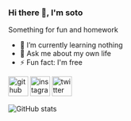 ### Hi there 👋, I'm soto
Something for fun and homework

- 🌱 I’m currently learning nothing 
- 💬 Ask me about my own life 
- ⚡ Fun fact: I'm free 


[<img src='https://cdn.jsdelivr.net/npm/simple-icons@3.0.1/icons/github.svg' alt='github' height='40'>](https://github.com/acsoto)  [<img src='https://cdn.jsdelivr.net/npm/simple-icons@3.0.1/icons/instagram.svg' alt='instagram' height='40'>](https://www.instagram.com/childsail/)  [<img src='https://cdn.jsdelivr.net/npm/simple-icons@3.0.1/icons/twitter.svg' alt='twitter' height='40'>](https://twitter.com/childsail)  

![GitHub stats](https://github-readme-stats.vercel.app/api?username=acsoto&show_icons=true)  


